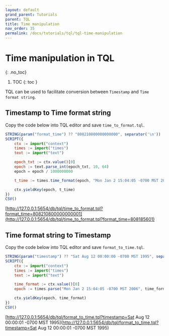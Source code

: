 ```yaml
---
layout: default
grand_parent: Tutorials
parent: TQL
title: Time manipulation
nav_order: 35
permalink: /docs/tutorials/tql/tql-time-manipulation
---
```


# Time manipulation in TQL
{: .no_toc}

1. TOC
{: toc }

TQL can be used to facilitate conversion between `Timestamp` and `Time format string`.

## Timestamp to Time format string

Copy the code below into TQL editor and save `time_to_format.tql`.

```js
STRING(param("format_time") ?? "808210800000000000", separator('\n'))
SCRIPT({
    ctx := import("context")
    times := import("times")
    text := import("text")

    epoch_txt := ctx.value()[0]
    epoch := text.parse_int(epoch_txt, 10, 64)
    epoch = epoch / 1000000000

    t_time := times.time_format(epoch, "Mon Jan 2 15:04:05 -0700 MST 2006")

    ctx.yieldKey(epoch, t_time)
})
CSV()
```

[http://127.0.0.1:5654/db/tql/time_to_format.tql?format_time=808210800000000001](http://127.0.0.1:5654/db/tql/time_to_format.tql?format_time=808185601)

## Time format string to Timestamp

Copy the code below into TQL editor and save `format_to_time.tql`.

```js
STRING(param("timestamp") ?? "Sat Aug 12 00:00:00 -0700 MST 1995", separator('\n'))
SCRIPT({
    ctx := import("context")
    times := import("times")
    text := import("text")

    time_format := ctx.value()[0]
    epoch := times.parse("Mon Jan 2 15:04:05 -0700 MST 2006", time_format)

    ctx.yieldKey(epoch, time_format)
})
CSV()
```

[http://127.0.0.1:5654/db/tql/format_to_time.tql?timestamp=Sat Aug 12 00:00:01 -0700 MST 1995](http://127.0.0.1:5654/db/tql/format_to_time.tql?timestamp=Sat Aug 12 00:00:01 -0700 MST 1995)

